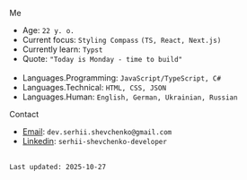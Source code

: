 Me
- Age: `22 y. o.`
- Current focus: `Styling Compass` `(TS, React, Next.js)`
- Currently learn: `Typst`
- Quote: `"Today is Monday - time to build"`
<br></br>
- Languages.Programming: `JavaScript/TypeScript, C#`
- Languages.Technical: `HTML, CSS, JSON`
- Languages.Human: `English, German, Ukrainian, Russian`

Contact
- [Email](mailto:dev.serhii.shevchenko@gmail.com): `dev.serhii.shevchenko@gmail.com`
- [Linkedin](https://linkedin.com/in/serhii-shevchenko-developer): `serhii-shevchenko-developer`<br></br>

`Last updated: 2025-10-27`

